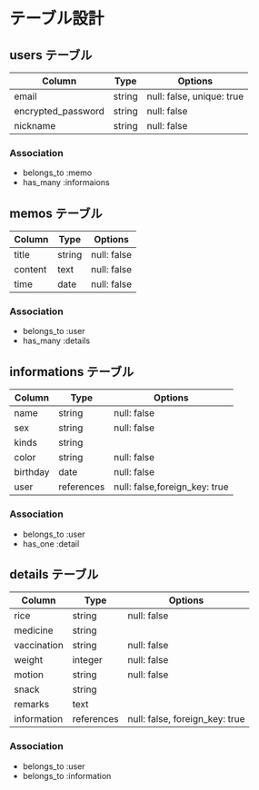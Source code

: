 # テーブル設計

## users テーブル

| Column                 | Type     | Options                   |
| ---------------------- | -------- | ------------------------- |
| email                  | string   | null: false, unique: true |
| encrypted_password     | string   | null: false               |
| nickname               | string   | null: false               |

### Association
 - belongs_to :memo
 - has_many :informaions


## memos テーブル
| Column    | Type       | Options     |
| --------- | ---------- | ----------- |
| title     | string     | null: false |
| content   | text       | null: false |
| time      | date       | null: false |

### Association
 - belongs_to :user
 - has_many :details


## informations テーブル
| Column         | Type       | Options     |
| -------------- | ---------- | ----------- |
| name           | string     | null: false |
| sex            | string     | null: false |
| kinds          | string     |
| color          | string     | null: false |
| birthday       | date       | null: false |
| user           | references | null: false,foreign_key: true |

### Association
 - belongs_to :user
 - has_one :detail


## details テーブル

| Column        | Type       | Options     |
| ------------- | ---------- | ----------- |
| rice          | string     | null: false |
| medicine      | string     |
| vaccination   | string     | null: false |
| weight        | integer    | null: false |
| motion        | string     | null: false |
| snack         | string     |
| remarks       | text       |
| information   | references | null: false, foreign_key: true |

### Association
 - belongs_to :user
 - belongs_to :information
